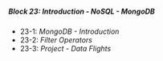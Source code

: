 ##### Block 23: Introduction - NoSQL - MongoDB
*  23-1: *MongoDB - Introduction*
*  23-2: *Filter Operators*
*  23-3: *Project - Data Flights*